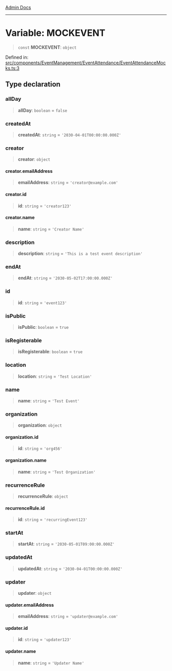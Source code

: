 [Admin Docs](/)

***

# Variable: MOCKEVENT

> `const` **MOCKEVENT**: `object`

Defined in: [src/components/EventManagement/EventAttendance/EventAttendanceMocks.ts:3](https://github.com/PalisadoesFoundation/talawa-admin/blob/main/src/components/EventManagement/EventAttendance/EventAttendanceMocks.ts#L3)

## Type declaration

### allDay

> **allDay**: `boolean` = `false`

### createdAt

> **createdAt**: `string` = `'2030-04-01T00:00:00.000Z'`

### creator

> **creator**: `object`

#### creator.emailAddress

> **emailAddress**: `string` = `'creator@example.com'`

#### creator.id

> **id**: `string` = `'creator123'`

#### creator.name

> **name**: `string` = `'Creator Name'`

### description

> **description**: `string` = `'This is a test event description'`

### endAt

> **endAt**: `string` = `'2030-05-02T17:00:00.000Z'`

### id

> **id**: `string` = `'event123'`

### isPublic

> **isPublic**: `boolean` = `true`

### isRegisterable

> **isRegisterable**: `boolean` = `true`

### location

> **location**: `string` = `'Test Location'`

### name

> **name**: `string` = `'Test Event'`

### organization

> **organization**: `object`

#### organization.id

> **id**: `string` = `'org456'`

#### organization.name

> **name**: `string` = `'Test Organization'`

### recurrenceRule

> **recurrenceRule**: `object`

#### recurrenceRule.id

> **id**: `string` = `'recurringEvent123'`

### startAt

> **startAt**: `string` = `'2030-05-01T09:00:00.000Z'`

### updatedAt

> **updatedAt**: `string` = `'2030-04-01T00:00:00.000Z'`

### updater

> **updater**: `object`

#### updater.emailAddress

> **emailAddress**: `string` = `'updater@example.com'`

#### updater.id

> **id**: `string` = `'updater123'`

#### updater.name

> **name**: `string` = `'Updater Name'`
